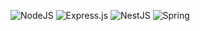 ![NodeJS](https://img.shields.io/badge/node.js-6DA55F?style=flate&logo=node.js&logoColor=white)
![Express.js](https://img.shields.io/badge/express.js-%23404d59.svg?style=flate&logo=express&logoColor=%2361DAFB)
![NestJS](https://img.shields.io/badge/nestjs-%23E0234E.svg?style=flate&logo=nestjs&logoColor=white)
![Spring](https://img.shields.io/badge/spring-%236DB33F.svg?style=flate&logo=spring&logoColor=white)

